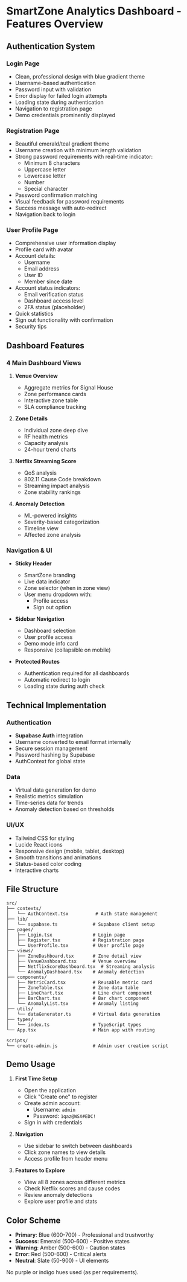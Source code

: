 # SmartZone Analytics Dashboard - Features Overview

## Authentication System

### Login Page
- Clean, professional design with blue gradient theme
- Username-based authentication
- Password input with validation
- Error display for failed login attempts
- Loading state during authentication
- Navigation to registration page
- Demo credentials prominently displayed

### Registration Page
- Beautiful emerald/teal gradient theme
- Username creation with minimum length validation
- Strong password requirements with real-time indicator:
  - Minimum 8 characters
  - Uppercase letter
  - Lowercase letter
  - Number
  - Special character
- Password confirmation matching
- Visual feedback for password requirements
- Success message with auto-redirect
- Navigation back to login

### User Profile Page
- Comprehensive user information display
- Profile card with avatar
- Account details:
  - Username
  - Email address
  - User ID
  - Member since date
- Account status indicators:
  - Email verification status
  - Dashboard access level
  - 2FA status (placeholder)
- Quick statistics
- Sign out functionality with confirmation
- Security tips

## Dashboard Features

### 4 Main Dashboard Views

1. **Venue Overview**
   - Aggregate metrics for Signal House
   - Zone performance cards
   - Interactive zone table
   - SLA compliance tracking

2. **Zone Details**
   - Individual zone deep dive
   - RF health metrics
   - Capacity analysis
   - 24-hour trend charts

3. **Netflix Streaming Score**
   - QoS analysis
   - 802.11 Cause Code breakdown
   - Streaming impact analysis
   - Zone stability rankings

4. **Anomaly Detection**
   - ML-powered insights
   - Severity-based categorization
   - Timeline view
   - Affected zone analysis

### Navigation & UI

- **Sticky Header**
  - SmartZone branding
  - Live data indicator
  - Zone selector (when in zone view)
  - User menu dropdown with:
    - Profile access
    - Sign out option

- **Sidebar Navigation**
  - Dashboard selection
  - User profile access
  - Demo mode info card
  - Responsive (collapsible on mobile)

- **Protected Routes**
  - Authentication required for all dashboards
  - Automatic redirect to login
  - Loading state during auth check

## Technical Implementation

### Authentication
- **Supabase Auth** integration
- Username converted to email format internally
- Secure session management
- Password hashing by Supabase
- AuthContext for global state

### Data
- Virtual data generation for demo
- Realistic metrics simulation
- Time-series data for trends
- Anomaly detection based on thresholds

### UI/UX
- Tailwind CSS for styling
- Lucide React icons
- Responsive design (mobile, tablet, desktop)
- Smooth transitions and animations
- Status-based color coding
- Interactive charts

## File Structure

```
src/
├── contexts/
│   └── AuthContext.tsx          # Auth state management
├── lib/
│   └── supabase.ts             # Supabase client setup
├── pages/
│   ├── Login.tsx               # Login page
│   ├── Register.tsx            # Registration page
│   └── UserProfile.tsx         # User profile page
├── views/
│   ├── ZoneDashboard.tsx       # Zone detail view
│   ├── VenueDashboard.tsx      # Venue overview
│   ├── NetflixScoreDashboard.tsx  # Streaming analysis
│   └── AnomalyDashboard.tsx    # Anomaly detection
├── components/
│   ├── MetricCard.tsx          # Reusable metric card
│   ├── ZoneTable.tsx           # Zone data table
│   ├── LineChart.tsx           # Line chart component
│   ├── BarChart.tsx            # Bar chart component
│   └── AnomalyList.tsx         # Anomaly listing
├── utils/
│   └── dataGenerator.ts        # Virtual data generation
├── types/
│   └── index.ts                # TypeScript types
└── App.tsx                     # Main app with routing

scripts/
└── create-admin.js             # Admin user creation script
```

## Demo Usage

1. **First Time Setup**
   - Open the application
   - Click "Create one" to register
   - Create admin account:
     - Username: `admin`
     - Password: `1qaz@WSX#EDC!`
   - Sign in with credentials

2. **Navigation**
   - Use sidebar to switch between dashboards
   - Click zone names to view details
   - Access profile from header menu

3. **Features to Explore**
   - View all 8 zones across different metrics
   - Check Netflix scores and cause codes
   - Review anomaly detections
   - Explore user profile and stats

## Color Scheme

- **Primary**: Blue (600-700) - Professional and trustworthy
- **Success**: Emerald (500-600) - Positive states
- **Warning**: Amber (500-600) - Caution states
- **Error**: Red (500-600) - Critical alerts
- **Neutral**: Slate (50-900) - UI elements

No purple or indigo hues used (as per requirements).
